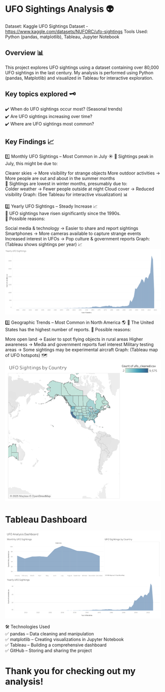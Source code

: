 # UFO Sightings Analysis 👽
Dataset: Kaggle UFO Sightings Dataset - https://www.kaggle.com/datasets/NUFORC/ufo-sightings
Tools Used: Python (pandas, matplotlib), Tableau, Jupyter Notebook

## Overview 📊 
This project explores UFO sightings using a dataset containing over 80,000 UFO sightings in the last century.
My analysis is performed using Python (pandas, Matplotlib) and visualized in Tableau for interactive exploration.

## Key topics explored 🗝️
✔️ When do UFO sightings occur most? (Seasonal trends)
<br>
✔️ Are UFO sightings increasing over time?
<br>
✔️ Where are UFO sightings most common?

## Key Findings 📈
1️⃣ Monthly UFO Sightings – Most Common in July ☀️
🔹 Sightings peak in July, this might be due to:

Clearer skies → More visibility for strange objects
More outdoor activities → More people are out and about in the summer months
<br>
🔹 Sightings are lowest in winter months, presumably due to:
<br>
Colder weather → Fewer people outside at night
Cloud cover → Reduced visibility
Graph: (See Tableau for interactive visualization) 📊

2️⃣ Yearly UFO Sightings – Steady Increase 📈
<br>
🔹 UFO sightings have risen significantly since the 1990s.
<br>
🔹 Possible reasons:

Social media & technology → Easier to share and report sightings
Smartphones → More cameras available to capture strange events
Increased interest in UFOs → Pop culture & government reports
Graph: (Tableau shows sightings per year) 📈
![UFO Analysis by Year](https://github.com/itsaddai/UFO-Analysis/blob/main/tableau/UFO_Sightings_by_Year.png)


3️⃣ Geographic Trends – Most Common in North America 🌎
🔹 The United States has the highest number of reports.
🔹 Possible reasons:

More open land → Easier to spot flying objects in rural areas
Higher awareness → Media and government reports fuel interest
Military testing areas → Some sightings may be experimental aircraft
Graph: (Tableau map of UFO hotspots) 🗺️
![UFO Analysis by Country](https://github.com/itsaddai/UFO-Analysis/blob/main/tableau/UFO_Sightings_by_Country.png)

# Tableau Dashboard
![UFO Analysis Dashboard](https://github.com/itsaddai/UFO-Analysis/blob/main/tableau/UFO_Analysis_Dashboard.png)

🛠️ Technologies Used
<br>
✅ pandas – Data cleaning and manipulation
<br>
✅ matplotlib – Creating visualizations in Jupyter Notebook
<br>
✅ Tableau – Building a comprehensive dashboard
<br>
✅ GitHub – Storing and sharing the project
# Thank you for checking out my analysis!
